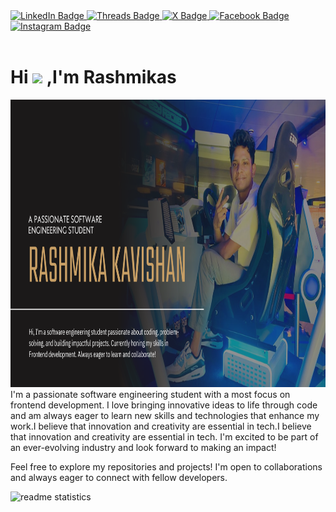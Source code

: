 <div id="badges">
  <a href="https://www.linkedin.com/in/rashmika-hewawitharane-6b3157287/">
    <img src="https://img.shields.io/badge/LinkedIn-blue?style=for-the-badge&logo=linkedin&logoColor=white" alt="LinkedIn Badge"/>
  </a>
  <a href="your-threads-URL">
    <img src="https://img.shields.io/badge/Threads-black?style=for-the-badge&logo=threads&logoColor=white" alt="Threads Badge"/>
</a>
  <a href="your-twitter-URL">
    <img src="https://img.shields.io/badge/X-1DA1F2?style=for-the-badge&logo=x&logoColor=white" alt="X Badge"/>
  </a>
  <a href="your-facebook-URL">
    <img src="https://img.shields.io/badge/Facebook-1877F2?style=for-the-badge&logo=facebook&logoColor=white" alt="Facebook Badge"/>
  </a>
  <a href="your-instagram-URL">
    <img src="https://img.shields.io/badge/Instagram-E4405F?style=for-the-badge&logo=instagram&logoColor=white" alt="Instagram Badge"/>
  </a>
</div>

<img src="https://komarev.com/ghpvc/?username=rashmikaz&style=flat-square&color=blue" alt=""/>

<h1>
  Hi 
  <img src="https://media.giphy.com/media/hvRJCLFzcasrR4ia7z/giphy.gif" width="30px"/>
  ,I'm Rashmikas
</h1>

<div align="center">
  <img src="https://github.com/rashmikaz/rashmikaz/blob/main/TV%20Series%20Bible%20Presentation%20in%20Dark%20Brown%20Light%20Brown%20White%20Personal%20%26%20Authentic%20Style.png" width="1000" height="460"/>
</div>
I'm a passionate software engineering student with a most focus on frontend development. I love bringing innovative ideas to life through code and am always eager to learn new skills and technologies that enhance my work.I believe that innovation and creativity are essential in tech.I believe that innovation and creativity are essential in tech. I'm excited to be part of an ever-evolving industry and look forward to making an impact!


Feel free to explore my repositories and projects! I'm open to collaborations and always eager to connect with fellow developers.

<div align=left>  
  <img width=390 src="https://github-readme-stats-snoeps-projects.vercel.app/api?username=rashmikaz&include_all_commits=true&show_icons=true&theme=react&rank_icon=github&border_radius=10" alt="readme statistics" />
</div>

